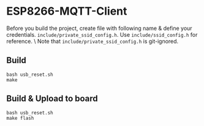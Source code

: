 # ESP8266-MQTT-Client 

Before you build the project, create file with following name & define your credentials. 
`include/private_ssid_config.h`. Use `include/ssid_config.h` for reference. \ 
Note that `include/private_ssid_config.h` is git-ignored. 

## Build
`bash usb_reset.sh` \
`make`

## Build & Upload to board
`bash usb_reset.sh` \
`make flash`

